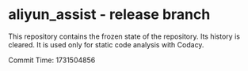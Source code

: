 # aliyun_assist - release branch

This repository contains the frozen state of the repository.
Its history is cleared. It is used only for static code
analysis with Codacy.

Commit Time: 1731504856